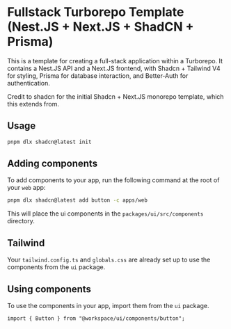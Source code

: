 # Fullstack Turborepo Template (Nest.JS + Next.JS + ShadCN + Prisma)

This is a template for creating a full-stack application within a Turborepo. It contains a Nest.JS API and a Next.JS frontend, with Shadcn + Tailwind V4 for styling, Prisma for database interaction, and Better-Auth for authentication.

Credit to shadcn for the initial Shadcn + Next.JS monorepo template, which this extends from.

## Usage

```bash
pnpm dlx shadcn@latest init
```

## Adding components

To add components to your app, run the following command at the root of your `web` app:

```bash
pnpm dlx shadcn@latest add button -c apps/web
```

This will place the ui components in the `packages/ui/src/components` directory.

## Tailwind

Your `tailwind.config.ts` and `globals.css` are already set up to use the components from the `ui` package.

## Using components

To use the components in your app, import them from the `ui` package.

```tsx
import { Button } from "@workspace/ui/components/button";
```
